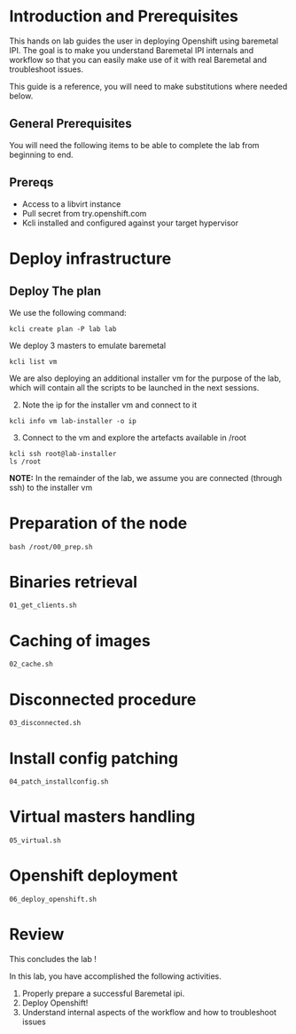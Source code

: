# Introduction and Prerequisites

This hands on lab guides the user in deploying Openshift using baremetal IPI. The goal is to make you understand Baremetal IPI internals and workflow so that you can easily make use of it with real Baremetal and troubleshoot issues.

This guide is a reference, you will need to make substitutions where needed below. 

## General Prerequisites

You will need the following items to be able to complete the lab from beginning to end.

## Prereqs
* Access to a libvirt instance
* Pull secret from try.openshift.com
* Kcli installed and configured against your target hypervisor


# Deploy infrastructure

## Deploy The plan

We use the following command:

```
kcli create plan -P lab lab
```


We deploy 3 masters to emulate baremetal

```
kcli list vm
```

We are also deploying an additional installer vm for the purpose of the lab, which will contain all the scripts to be launched in the next sessions.

2. Note the ip for the installer vm and connect to it

```
kcli info vm lab-installer -o ip
```

3. Connect to the vm and explore the artefacts available in /root


```
kcli ssh root@lab-installer
ls /root
```

**NOTE:** In the remainder of the lab, we assume you are connected (through ssh) to the installer vm


# Preparation of the node


```
bash /root/00_prep.sh
```

# Binaries retrieval


```
01_get_clients.sh
```

# Caching of images

```
02_cache.sh
```

# Disconnected procedure

```
03_disconnected.sh
```

# Install config patching

```
04_patch_installconfig.sh
```

# Virtual masters handling

```
05_virtual.sh
```

# Openshift deployment

```
06_deploy_openshift.sh
```

# Review

This concludes the lab !

In this lab, you have accomplished the following activities.

1. Properly prepare a successful Baremetal ipi.
2. Deploy Openshift!
3. Understand internal aspects of the workflow and how to troubleshoot issues
